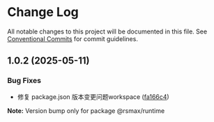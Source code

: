 # Change Log

All notable changes to this project will be documented in this file.
See [Conventional Commits](https://conventionalcommits.org) for commit guidelines.

## 1.0.2 (2025-05-11)


### Bug Fixes

* 修复 package.json 版本变更问题workspace ([fa166c4](https://github.com/remaxjs/remax/commit/fa166c4bfd9adfe7e4f2e061a44d9f90a4ca914d))





**Note:** Version bump only for package @rsmax/runtime
